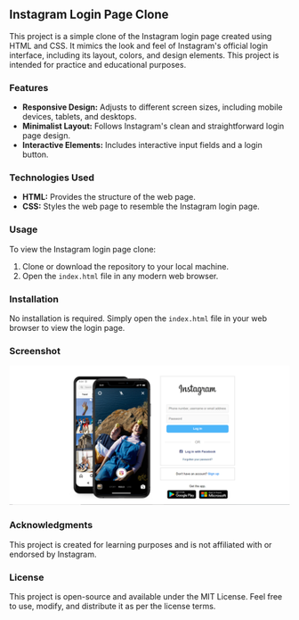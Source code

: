 ## Instagram Login Page Clone

This project is a simple clone of the Instagram login page created using HTML and CSS. It mimics the look and feel of Instagram's official login interface, including its layout, colors, and design elements. This project is intended for practice and educational purposes.

### Features

- **Responsive Design:** Adjusts to different screen sizes, including mobile devices, tablets, and desktops.
- **Minimalist Layout:** Follows Instagram's clean and straightforward login page design.
- **Interactive Elements:** Includes interactive input fields and a login button.

### Technologies Used

- **HTML:** Provides the structure of the web page.
- **CSS:** Styles the web page to resemble the Instagram login page.

### Usage

To view the Instagram login page clone:

1. Clone or download the repository to your local machine.
2. Open the `index.html` file in any modern web browser.

### Installation

No installation is required. Simply open the `index.html` file in your web browser to view the login page.

### Screenshot

![Instagram Login Page Screenshot](/Image%20src/landing%20page.png)

### Acknowledgments

This project is created for learning purposes and is not affiliated with or endorsed by Instagram.

### License

This project is open-source and available under the MIT License. Feel free to use, modify, and distribute it as per the license terms.
